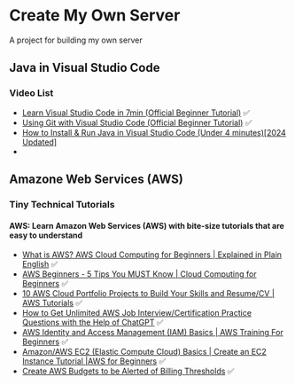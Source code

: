 # Create My Own Server
A project for building my own server

## Java in Visual Studio Code
### Video List
- [Learn Visual Studio Code in 7min (Official Beginner Tutorial)](https://www.youtube.com/watch?v=B-s71n0dHUk&list=PLj6YeMhvp2S5UgiQnBfvD7XgOMKs3O_G6&index=1) ✅
- [Using Git with Visual Studio Code (Official Beginner Tutorial)](https://www.youtube.com/watch?v=i_23KUAEtUM&list=PLj6YeMhvp2S5UgiQnBfvD7XgOMKs3O_G6&index=2) ✅
- [How to Install & Run Java in Visual Studio Code (Under 4 minutes)[2024 Updated]](https://www.youtube.com/watch?v=gGkBrQNoHDo)
- []()

## Amazone Web Services (AWS)

### Tiny Technical Tutorials
#### AWS: Learn Amazon Web Services (AWS) with bite-size tutorials that are easy to understand
- [What is AWS? AWS Cloud Computing for Beginners | Explained in Plain English](https://www.youtube.com/watch?v=W6jQmVi31Xk&list=PLwyXYwu8kL0wg9R_VMeXy0JiK5_c70IrV) ✅
- [AWS Beginners - 5 Tips You MUST Know | Cloud Computing for Beginners](https://www.youtube.com/watch?v=vDtXk6QlRpo&list=PLwyXYwu8kL0wg9R_VMeXy0JiK5_c70IrV&index=2) ✅
- [10 AWS Cloud Portfolio Projects to Build Your Skills and Resume/CV | AWS Tutorials](https://www.youtube.com/watch?v=x7YjX2_zGsk&list=PLwyXYwu8kL0wg9R_VMeXy0JiK5_c70IrV&index=3) ✅
- [How to Get Unlimited AWS Job Interview/Certification Practice Questions with the Help of ChatGPT](https://www.youtube.com/watch?v=PrTwyDK3NjE&list=PLwyXYwu8kL0wg9R_VMeXy0JiK5_c70IrV&index=4) ✅
- [AWS Identity and Access Management (IAM) Basics | AWS Training For Beginners](https://www.youtube.com/watch?v=iF9fs8Rw4Uo&list=PLwyXYwu8kL0wg9R_VMeXy0JiK5_c70IrV&index=5) ✅
- [Amazon/AWS EC2 (Elastic Compute Cloud) Basics | Create an EC2 Instance Tutorial |AWS for Beginners](https://www.youtube.com/watch?v=eaicwmnSdCs&list=PLwyXYwu8kL0wg9R_VMeXy0JiK5_c70IrV&index=6) ✅
- [Create AWS Budgets to be Alerted of Billing Thresholds](https://www.youtube.com/watch?v=WtokD2JD7K8&list=PLwyXYwu8kL0wg9R_VMeXy0JiK5_c70IrV&index=7) ✅